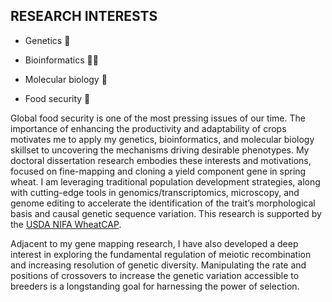 ## RESEARCH INTERESTS  

* Genetics 🧬

* Bioinformatics 👩‍💻 

* Molecular biology 🧪

* Food security 🌾

Global food security is one of the most pressing issues of our time. The importance of enhancing the productivity and adaptability of crops motivates me to apply my genetics, bioinformatics, and molecular biology skillset to uncovering the mechanisms driving desirable phenotypes. My doctoral dissertation research embodies these interests and motivations, focused on fine-mapping and cloning a yield component gene in spring wheat. I am leveraging traditional population development strategies, along with cutting-edge tools in genomics/transcriptomics, microscopy, and genome editing to accelerate the identification of the trait’s morphological basis and causal genetic sequence variation. This research is supported by the [USDA NIFA WheatCAP](https://www.triticeaecap.org/).

Adjacent to my gene mapping research, I have also developed a deep interest in exploring the fundamental regulation of meiotic recombination and increasing resolution of genetic diversity. Manipulating the rate and positions of crossovers to increase the genetic variation accessible to breeders is a longstanding goal for harnessing the power of selection.  
